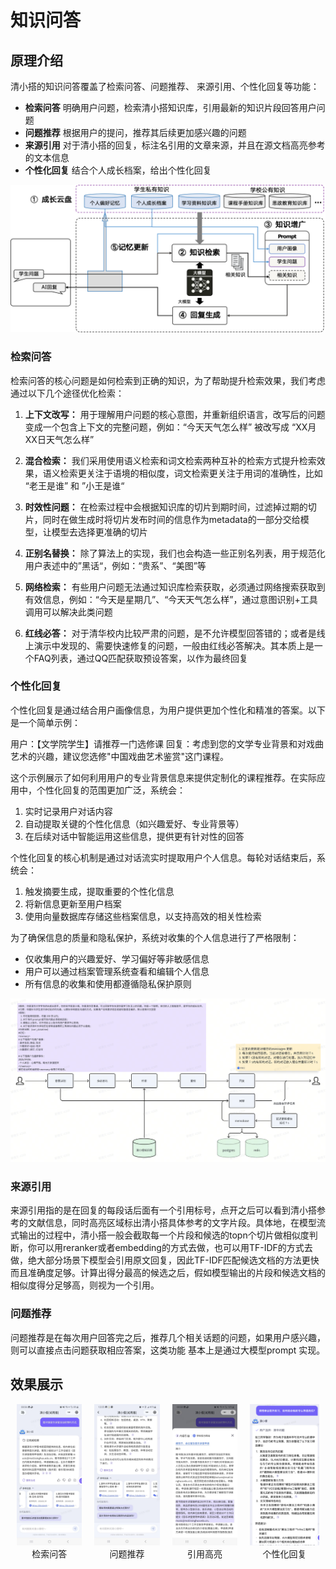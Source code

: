 # 知识问答
## 原理介绍
清小搭的知识问答覆盖了检索问答、问题推荐、 来源引用、个性化回复等功能：   
- **检索问答**  明确用户问题，检索清小搭知识库，引用最新的知识片段回答用户问题  
- **问题推荐** 根据用户的提问，推荐其后续更加感兴趣的问题   
- **来源引用** 对于清小搭的回复，标注名引用的文章来源，并且在源文档高亮参考的文本信息  
- **个性化回复** 结合个人成长档案，给出个性化回复   

![清小搭知识问答链路](../assets/imgs/rag.png)


### 检索问答
检索问答的核心问题是如何检索到正确的知识，为了帮助提升检索效果，我们考虑通过以下几个途径优化检索：
  
1. **上下文改写：** 用于理解用户问题的核心意图，并重新组织语言，改写后的问题变成一个包含上下文的完整问题，例如：“今天天气怎么样”  被改写成 “XX月XX日天气怎么样”    

2. **混合检索：** 我们采用使用语义检索和词文检索两种互补的检索方式提升检索效果，语义检索更关注于语境的相似度，词文检索更关注于用词的准确性，比如 “老王是谁” 和 ”小王是谁“  

3. **时效性问题：** 在检索过程中会根据知识库的切片到期时间，过滤掉过期的切片，同时在做生成时将切片发布时间的信息作为metadata的一部分交给模型，让模型去选择更准确的切片   

4. **正别名替换：** 除了算法上的实现，我们也会构造一些正别名列表，用于规范化用户表述中的”黑话“，例如：“贵系”、“美图”等   

5. **网络检索：** 有些用户问题无法通过知识库检索获取，必须通过网络搜索获取到有效信息，例如：“今天是星期几”、“今天天气怎么样”，通过意图识别+工具调用可以解决此类问题   

6. **红线必答：** 对于清华校内比较严肃的问题，是不允许模型回答错的；或者是线上演示中发现的、需要快速修复的问题，一般由红线必答解决。其本质上是一个FAQ列表，通过QQ匹配获取预设答案，以作为最终回复   


### 个性化回复
个性化回复是通过结合用户画像信息，为用户提供更加个性化和精准的答案。以下是一个简单示例：

用户：【文学院学生】请推荐一门选修课
回复：考虑到您的文学专业背景和对戏曲艺术的兴趣，建议您选修"中国戏曲艺术鉴赏"这门课程。

这个示例展示了如何利用用户的专业背景信息来提供定制化的课程推荐。在实际应用中，个性化回复的范围更加广泛，系统会：

1. 实时记录用户对话内容
2. 自动提取关键的个性化信息（如兴趣爱好、专业背景等）
3. 在后续对话中智能运用这些信息，提供更有针对性的回答

个性化回复的核心机制是通过对话流实时提取用户个人信息。每轮对话结束后，系统会：

1. 触发摘要生成，提取重要的个性化信息
2. 将新信息更新至用户档案
3. 使用向量数据库存储这些档案信息，以支持高效的相关性检索

为了确保信息的质量和隐私保护，系统对收集的个人信息进行了严格限制：

- 仅收集用户的兴趣爱好、学习偏好等非敏感信息
- 用户可以通过档案管理系统查看和编辑个人信息
- 所有信息的收集和使用都遵循隐私保护原则

![清小搭知识问答链路](../assets/imgs/memory.png)


### 来源引用
来源引用指的是在回复的每段话后面有一个引用标号，点开之后可以看到清小搭参考的文献信息，同时高亮区域标出清小搭具体参考的文字片段。具体地，在模型流式输出的过程中，清小搭一般会截取每一个片段和候选的topn个切片做相似度判断，你可以用reranker或者embedding的方式去做，也可以用TF-IDF的方式去做，绝大部分场景下模型会引用原文回复，因此TF-IDF匹配候选文档的方法更快而且准确度足够。计算出得分最高的候选之后，假如模型输出的片段和候选文档的相似度得分足够高，则视为一个引用。


### 问题推荐
问题推荐是在每次用户回答完之后，推荐几个相关话题的问题，如果用户感兴趣，则可以直接点击问题获取相应答案，这类功能 基本上是通过大模型prompt 实现。

## 效果展示
<div style="display: flex; justify-content: space-around;">
  <figure style="margin: 0 10px;">
    <img src="../assets/imgs/answer.png" alt="检索问答" style="width: 100%;">
    <figcaption style="text-align: center;"> 检索问答 </figcaption>
  </figure>
  <figure style="margin: 0 10px;">
    <img src="../assets/imgs/next_query.png" alt="问题推荐" style="width: 100%;">
    <figcaption style="text-align: center;"> 问题推荐 </figcaption>
  </figure>
  <figure style="margin: 0 10px;">
    <img src="../assets/imgs/citation.png" alt="引用高亮" style="width: 100%;">
    <figcaption style="text-align: center;"> 引用高亮 </figcaption>
  </figure>
  <figure style="margin: 0 10px;">
    <img src="../assets/imgs/personal.png" alt="个性化回复" style="width: 100%;">
    <figcaption style="text-align: center;"> 个性化回复 </figcaption>
  </figure>
</div>

